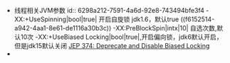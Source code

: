 - 线程相关JVM参数
  id:: 6298a212-7591-4a6d-92e8-743494bfe3f4
  -XX:+UseSpinning|bool|true| 开启自旋锁 jdk1.6，默认true ((f6152514-a942-4aa1-8e61-de1116a30b3c))
  -XX:PreBlockSpin|intx|10| 自选次数,默认10次
  -XX:+UseBiased Locking|bool|true|,开启偏向锁，jdk6默认开启，但是jdk15默认关闭 
  [JEP 374: Deprecate and Disable Biased Locking](https://openjdk.java.net/jeps/374)
-